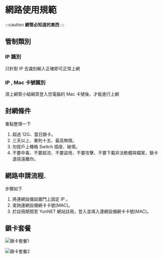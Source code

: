 # 網路使用規範

:::caution
**網管必知道的東西**
:::

## 管制類別

### IP 識別

只針對 IP 去識別輸入正確即可正常上網

### IP , Mac 卡號識別

須上網管小組網頁登入您電腦的 Mac 卡號後，才能進行上網

## 封網條件

重點整理一下

1. 超過 12G、當日鎖卡。
2. 三天以上、重則十五、最高無限。
3. 勿拔戶上機箱 Switch 插座、破壞。
4. 不要中毒、不要超流、不要盜用、不要攻擊、不要下載非法軟體與檔案，鎖卡退宿遠離你。

## 網路申請流程.

步驟如下

1. 將連網設備設置門上固定 IP 。
2. 查詢連網設備網卡卡號(MAC)。
3. 於註冊期間至 YunNET 網站註冊，登入並填入連網設備網卡卡號(MAC)。

## 鎖卡套餐

![鎖卡套餐1](https://i.imgur.com/Xp7Gpju.png)

![鎖卡套餐2](https://i.imgur.com/eIZwfbJ.png)
